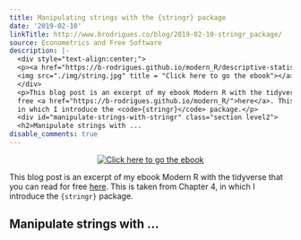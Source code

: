 ```yaml
---
title: Manipulating strings with the {stringr} package
date: '2019-02-10'
linkTitle: http://www.brodrigues.co/blog/2019-02-10-stringr_package/
source: Econometrics and Free Software
description: |-
  <div style="text-align:center;">
  <p><a href="https://b-rodrigues.github.io/modern_R/descriptive-statistics-and-data-manipulation.html#manipulate-strings-with-stringr">
  <img src="./img/string.jpg" title = "Click here to go the ebook"></a></p>
  </div>
  <p>This blog post is an excerpt of my ebook Modern R with the tidyverse that you can read for
  free <a href="https://b-rodrigues.github.io/modern_R/">here</a>. This is taken from Chapter 4,
  in which I introduce the <code>{stringr}</code> package.</p>
  <div id="manipulate-strings-with-stringr" class="section level2">
  <h2>Manipulate strings with ...
disable_comments: true
---
```

<div style="text-align:center;">
<p><a href="https://b-rodrigues.github.io/modern_R/descriptive-statistics-and-data-manipulation.html#manipulate-strings-with-stringr">
<img src="./img/string.jpg" title = "Click here to go the ebook"></a></p>
</div>
<p>This blog post is an excerpt of my ebook Modern R with the tidyverse that you can read for
free <a href="https://b-rodrigues.github.io/modern_R/">here</a>. This is taken from Chapter 4,
in which I introduce the <code>{stringr}</code> package.</p>
<div id="manipulate-strings-with-stringr" class="section level2">
<h2>Manipulate strings with ...